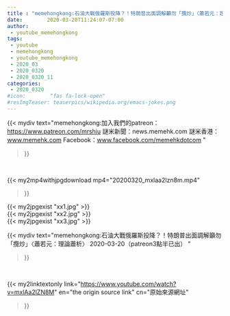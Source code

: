 ```yaml
---
title : "memehongkong:石油大戰俄羅斯投降？！特朗普出面調解籲勿「攬炒」〈蕭若元：理論蕭析〉 2020-03-20（patreon3點半已出） "
date:        2020-03-20T11:24:07-07:00
author:
 - youtube_memehongkong
tags:
 - youtube
 - memehongkong
 - youtube_memehongkong
 - 2020_03
 - 2020_0320
 - 2020_0320_11
categories:
 - 2020_0320
#icon:        "fas fa-lock-open"
#resImgTeaser: teaserpics/wikipedia.org/emacs-jokes.png
---
```


{{< mydiv text="memehongkong:加入我們的patreon：https://www.patreon.com/mrshiu 謎米新聞：news.memehk.com 謎米香港： www.memehk.com Facebook：www.facebook.com/memehkdotcom "
>}}
<br>


{{< my2mp4withjpgdownload mp4="20200320_mxlaa2lzn8m.mp4"
>}}

{{< my2jpgexist "xx1.jpg" >}}<br>
{{< my2jpgexist "xx2.jpg" >}}<br>
{{< my2jpgexist "xx3.jpg" >}}<br>



{{< mydiv text="memehongkong:石油大戰俄羅斯投降？！特朗普出面調解籲勿「攬炒」〈蕭若元：理論蕭析〉 2020-03-20（patreon3點半已出） "
>}}
<br>

{{< my2linktextonly link="https://www.youtube.com/watch?v=mxlAa2lZN8M"
en="the origin source link" cn="原始來源網址"
>}}


<br>


